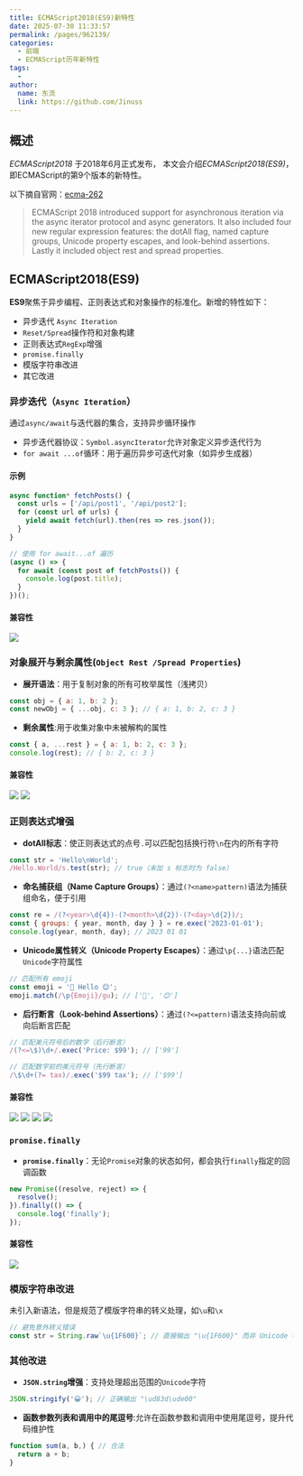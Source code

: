 ```yaml
---
title: ECMAScript2018(ES9)新特性
date: 2025-07-30 11:33:57
permalink: /pages/962139/
categories:
  - 前端
  - ECMAScript历年新特性
tags:
  - 
author: 
  name: 东流
  link: https://github.com/Jinuss
---
```


## 概述

*ECMAScript2018* 于2018年6月正式发布， 本文会介绍*ECMAScript2018(ES9)*，即ECMAScript的第9个版本的新特性。

以下摘自官网：[ecma-262](https://tc39.es/ecma262/multipage/#sec-intro)

> ECMAScript 2018 introduced support for asynchronous iteration via the async iterator protocol and async generators. It also included four new regular expression features: the dotAll flag, named capture groups, Unicode property escapes, and look-behind assertions. Lastly it included object rest and spread properties.

## **ECMAScript2018(ES9)**

**ES9**聚焦于异步编程、正则表达式和对象操作的标准化。新增的特性如下：

- 异步迭代 `Async Iteration`
- `Reset/Spread`操作符和对象构建
- 正则表达式`RegExp`增强
- `promise.finally`
- 模版字符串改进
- 其它改进

### 异步迭代（`Async Iteration`）

通过`async/await`与迭代器的集合，支持异步循环操作
- 异步迭代器协议：`Symbol.asyncIterator`允许对象定义异步迭代行为
- `for await ...of`循环：用于遍历异步可迭代对象（如异步生成器）

#### 示例
```js
async function* fetchPosts() {
  const urls = ['/api/post1', '/api/post2'];
  for (const url of urls) {
    yield await fetch(url).then(res => res.json());
  }
}

// 使用 for await...of 遍历
(async () => {
  for await (const post of fetchPosts()) {
    console.log(post.title);
  }
})();
```
#### 兼容性

<img src="https://cdn.jsdelivr.net/gh/Jinuss/image-host/blog//es9/asyncIterator.png"/>

### 对象展开与剩余属性(`Object Rest /Spread Properties`)

- **展开语法**：用于复制对象的所有可枚举属性（浅拷贝）

```js
const obj = { a: 1, b: 2 };
const newObj = { ...obj, c: 3 }; // { a: 1, b: 2, c: 3 }
```

- **剩余属性**:用于收集对象中未被解构的属性

```js
const { a, ...rest } = { a: 1, b: 2, c: 3 };
console.log(rest); // { b: 2, c: 3 }
```

#### 兼容性
<img src="https://cdn.jsdelivr.net/gh/Jinuss/image-host/blog//es9/ObjectRest.png"/>
<img src="https://cdn.jsdelivr.net/gh/Jinuss/image-host/blog//es9/SpreadProperties.png"/>

### 正则表达式增强

- **dotAll标志**：使正则表达式的点号`.`可以匹配包括换行符`\n`在内的所有字符

```js
const str = 'Hello\nWorld';
/Hello.World/s.test(str); // true（未加 s 标志时为 false）
```

- **命名捕获组（Name Capture Groups）**：通过`(?<name>pattern)`语法为捕获组命名，便于引用

```js
const re = /(?<year>\d{4})-(?<month>\d{2})-(?<day>\d{2})/;
const { groups: { year, month, day } } = re.exec('2023-01-01');
console.log(year, month, day); // 2023 01 01
```

- **Unicode属性转义（Unicode Property Escapes）**：通过`\p{...}`语法匹配`Unicode`字符属性

```js
// 匹配所有 emoji
const emoji = '👋 Hello 😊';
emoji.match(/\p{Emoji}/gu); // ['👋', '😊']
```

- **后行断言（Look-behind Assertions）**：通过`(?<=pattern)`语法支持向前或向后断言匹配

```js
// 匹配美元符号后的数字（后行断言）
/(?<=\$)\d+/.exec('Price: $99'); // ['99']

// 匹配数字前的美元符号（先行断言）
/\$\d+(?= tax)/.exec('$99 tax'); // ['$99']
```

#### 兼容性

<img src="https://cdn.jsdelivr.net/gh/Jinuss/image-host/blog//es9/dotaAll.png"/>
<img src="https://cdn.jsdelivr.net/gh/Jinuss/image-host/blog//es9/NameCaptureGroups.png"/>
<img src="https://cdn.jsdelivr.net/gh/Jinuss/image-host/blog//es9/unicode.png"/>
<img src="https://cdn.jsdelivr.net/gh/Jinuss/image-host/blog//es9/lookbehind.png"/>

### `promise.finally`

- **`promise.finally`**：无论`Promise`对象的状态如何，都会执行`finally`指定的回调函数

```js
new Promise((resolve, reject) => {
  resolve();
}).finally(() => {
  console.log('finally');
});
```

#### 兼容性

<img src="https://cdn.jsdelivr.net/gh/Jinuss/image-host/blog//es9/Promise.prototype.finally.png"/>

### 模版字符串改进

未引入新语法，但是规范了模版字符串的转义处理，如`\u`和`\x`

```js
// 避免意外转义错误
const str = String.raw`\u{1F600}`; // 直接输出 "\u{1F600}" 而非 Unicode 字符
```

### 其他改进

- **`JSON.string`增强**：支持处理超出范围的`Unicode`字符

```js
JSON.stringify('😀'); // 正确输出 "\ud83d\ude00"
```

- **函数参数列表和调用中的尾逗号**:允许在函数参数和调用中使用尾逗号，提升代码维护性
```js
function sum(a, b,) { // 合法
  return a + b;
}
```